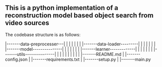 ## This is a python implementation of a reconstruction model based object search from video sources



The codebase structure is as follows:


   |-------data-preprocesser---|
   |                           |
   |                           |
   |
   |
   |-------data-loader---------|
   |                           |
   |                           |
   |
   |
   |-------model---------------|
   |                           |
   |                           |
   |
   |
   |-------learner-------------|
   |                           |
   |                           |
   |
   |
   |-------utils---------------|
   |                           |
   |                           |
   |                           |
   |                           |
   |
   |-------README.md
   |
   |-------config.json
   |
   |-------requirements.txt
   |
   |-------setup.py
   |
   |-------main.py

